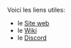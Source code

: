 Voici les liens utiles:

-  le [ Site web ](https://www.gaminglinux.fr/glf-os/)
-  le [ Wiki ](https://gaming-linux-fr.github.io/GLF-OS/)
-  le [ Discord ](https://discord.gg/tqXyUMEwq3)

 
